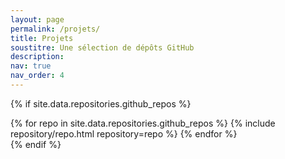 ```yaml
---
layout: page
permalink: /projets/
title: Projets
soustitre: Une sélection de dépôts GitHub
description: 
nav: true
nav_order: 4
---
```

{% if site.data.repositories.github_repos %}

<div class="repositories d-flex flex-wrap flex-md-row flex-column justify-content-between align-items-center">
  {% for repo in site.data.repositories.github_repos %}
    {% include repository/repo.html repository=repo %}
  {% endfor %}
</div>
{% endif %}